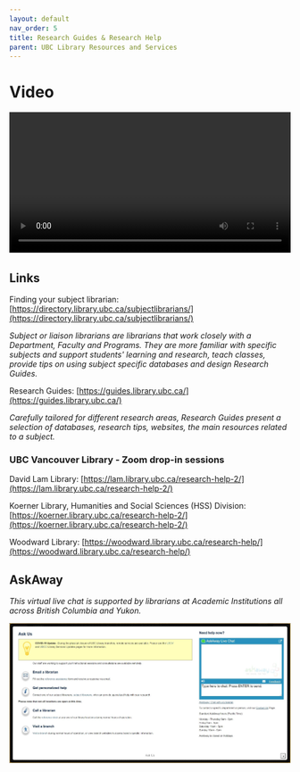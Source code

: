 ```yaml
---
layout: default
nav_order: 5
title: Research Guides & Research Help
parent: UBC Library Resources and Services
---
```


# Video

<video controls="controls" name="GRAD student orientation to the library - part 3" width="100%" src="GRAD_student_orientation_to_the_library_part_3_burned_in_captions_.mp4"></video>

## Links

Finding your subject librarian: [https://directory.library.ubc.ca/subjectlibrarians/](https://directory.library.ubc.ca/subjectlibrarians/)

*Subject or liaison librarians are librarians that work closely with a Department, Faculty and Programs. They are more familiar with specific subjects and support students' learning and research, teach classes, provide tips on using subject specific databases and design Research Guides.*

Research Guides: [https://guides.library.ubc.ca/](https://guides.library.ubc.ca/)

*Carefully tailored for different research areas, Research Guides present a selection of databases, research tips, websites, the main resources related to a subject.*


### UBC Vancouver Library - Zoom drop-in sessions

David Lam Library: [https://lam.library.ubc.ca/research-help-2/](https://lam.library.ubc.ca/research-help-2/)

Koerner Library, Humanities and Social Sciences (HSS) Division: [https://koerner.library.ubc.ca/research-help-2/](https://koerner.library.ubc.ca/research-help-2/)

Woodward Library: [https://woodward.library.ubc.ca/research-help/](https://woodward.library.ubc.ca/research-help/)


## AskAway

*This virtual live chat is supported by librarians at Academic Institutions all across British Columbia and Yukon.*

![AskAway](images/AskAway.JPG)
